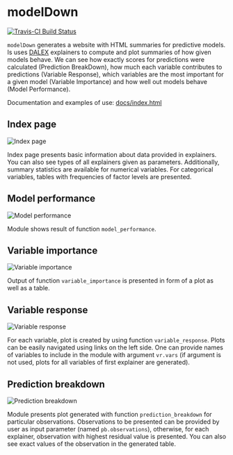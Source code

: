 # modelDown

[![Travis-CI Build Status](https://travis-ci.org/MI2DataLab/modelDown.svg?branch=master)](https://travis-ci.org/MI2DataLab/modelDown)

`modelDown` generates a website with HTML summaries for predictive models.
Is uses [DALEX](https://github.com/pbiecek/DALEX) explainers to compute and plot summaries of how given models behave. We can see how exactly scores for predictions were calculated (Prediction BreakDown), how much each variable contributes to predictions (Variable Response), which variables are the most important for a given model (Variable Importance) and how well out models behave (Model Performance).

Documentation and examples of use: [docs/index.html](https://htmlpreview.github.io/?https://raw.githubusercontent.com/MI2DataLab/modelDown/master/docs/index.html)

## Index page

![Index page](https://github.com/MI2DataLab/modelDown/blob/master/misc/index.PNG)

Index page presents basic information about data provided in explainers. You can also see types of all explainers given as parameters. Additionally, summary statistics are available for numerical variables. For categorical variables, tables with frequencies of factor levels are presented.

## Model performance

![Model performance](https://github.com/MI2DataLab/modelDown/blob/master/misc/performance.PNG)

Module shows result of function `model_performance`. 

## Variable importance

![Variable importance](https://github.com/MI2DataLab/modelDown/blob/master/misc/importance.PNG)

Output of function `variable_importance` is presented in form of a plot as well as a table.

## Variable response

![Variable response](https://github.com/MI2DataLab/modelDown/blob/master/misc/response.PNG)

For each variable, plot is created by using function `variable_response`. Plots can be easily navigated using links on the left side. One can provide names of variables to include in the module with argument `vr.vars` (if argument is not used, plots for all variables of first explainer are generated).

## Prediction breakdown

![Prediction breakdown](https://github.com/MI2DataLab/modelDown/blob/master/misc/prediction.PNG)

Module presents plot generated with function `prediction_breakdown` for particular observations. Observations to be presented can be provided by user as input parameter (named `pb.observations`), otherwise, for each explainer, observation with highest residual value is presented. You can also see exact values of the observation in the generated table.
